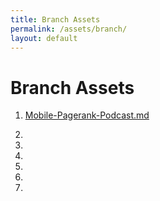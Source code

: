 ```yaml
---
title: Branch Assets
permalink: /assets/branch/
layout: default
---
```


Branch Assets
=============

1. [Mobile-Pagerank-Podcast.md]({{site.url}}/assets/branch/Mobile-Pagerank-Podcast.md)

2.

3.

4.

5.

6.

7.
